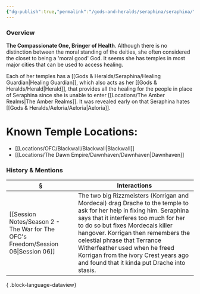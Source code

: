 ```yaml
---
{"dg-publish":true,"permalink":"/gods-and-heralds/seraphina/seraphina/","updated":"2025-05-30T12:49:15.882+01:00"}
---
```


### Overview
**The Compassionate One, Bringer of Health**. Although there is no distinction between the moral standing of the deities, she often considered the closet to being a 'moral good' God. It seems she has temples in most major cities that can be used to access healing. 

Each of her temples has a [[Gods & Heralds/Seraphina/Healing Guardian\|Healing Guardian]], which also acts as her [[Gods & Heralds/Herald\|Herald]], that provides all the healing for the people in place of Seraphina since she is unable to enter [[Locations/The Amber Realms\|The Amber Realms]]. It was revealed early on that Seraphina hates [[Gods & Heralds/Aeloria/Aeloria\|Aeloria]].

# Known Temple Locations:
- [[Locations/OFC/Blackwall/Blackwall\|Blackwall]]
- [[Locations/The Dawn Empire/Dawnhaven/Dawnhaven\|Dawnhaven]]

### History & Mentions
| §                                                                                    | Interactions                                                                                                                                                                                                                                                                                                                                                                                       |
| ------------------------------------------------------------------------------------ | -------------------------------------------------------------------------------------------------------------------------------------------------------------------------------------------------------------------------------------------------------------------------------------------------------------------------------------------------------------------------------------------------- |
| [[Session Notes/Season 2 - The War for The OFC's Freedom/Session 06\|Session 06]] | The two big Rizzmeisters (Korrigan and Mordecai) drag Drache to the temple to ask for her help in fixing him. Seraphina says that it interferes too much for her to do so but fixes Mordecais killer hangover. Korrigan then remembers the celestial phrase that Terrance Witherfeather used when he freed Korrigan from the ivory Crest years ago and found that it kinda put Drache into stasis. |

{ .block-language-dataview}